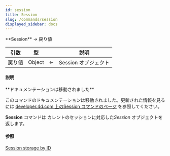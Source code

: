 ```yaml
---
id: session
title: Session
slug: /commands/session
displayed_sidebar: docs
---
```


<!--REF #_command_.Session.Syntax-->**Session**  -> 戻り値<!-- END REF-->
<!--REF #_command_.Session.Params-->
| 引数 | 型 |  | 説明 |
| --- | --- | --- | --- |
| 戻り値 | Object | &larr; | Session オブジェクト |

<!-- END REF-->

#### 説明 

<!--REF #_command_.Session.Summary-->**ドキュメンテーションは移動されました**

このコマンドのドキュメンテーションは移動されました。<!-- END REF-->更新された情報を見るには [developer.4d.com 上のSession コマンドのページ](https://developer.4d.com/docs/ja/API/SessionClass/#session) を参照してください。

**Session** コマンドは カレントのセッションに対応した*Session* オブジェクトを返します。

#### 参照 

  
  
[Session storage by ID](session-storage-by-id.md)  